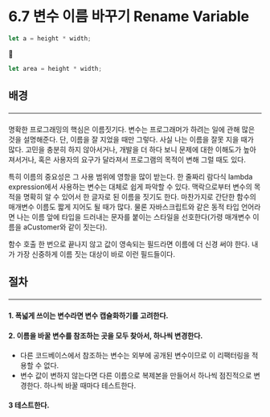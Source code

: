 # 6.7 변수 이름 바꾸기 Rename Variable

```js
let a = height * width;
```
🔻
```js
let area = height * width;
```

## 배경 <hr>
#### 
명확한 프로그래밍의 핵심은 이름짓기다. 변수는 프로그래머가 하려는 일에 관해 많은 것을 설명해준다. 단, 이름을 잘 지었을 때만 그렇다. 사실 나는 이름을 잘못 지을 때가 많다. 고민을 충분히 하지 않아서거나, 개발을 더 하다 보니 문제에 대한 이해도가 높아져서거나, 혹은 사용자의 요구가 달라져서 프로그램의 목적이 변해 그럴 때도 있다.

특히 이름의 중요성은 그 사용 범위에 영항을 많이 받는다. 한 줄짜리 람다식 lambda expression에서 사용하는 변수는 대체로 쉽게 파악할 수 있다. 맥락으로부터 변수의 목적을 명확히 알 수 있어서 한 글자로 된 이름을 짓기도 한다. 마찬가지로 간단한 함수의 매개변수 이름도 짧게 지어도 될 때가 많다. 물론 자바스크립트와 같은 동적 타입 언어라면 나는 이름 앞에 타입을 드러내는 문자를 붙이는 스타일을 선호한다(가령 매개변수 이름을 aCustomer와 같이 짓는다).

함수 호출 한 번으로 끝나지 않고 값이 영속되는 필드라면 이름에 더 신경 써야 한다. 내가 가장 신중하게 이름 짓는 대상이 바로 이런 필드들이다.
## 절차 <hr>
#### 1. 폭넓게 쓰이는 변수라면 변수 캡슐화하기를 고려한다.
#### 2. 이름을 바꿀 변수를 참조하는 곳을 모두 찾아서, 하나씩 변경한다.
- 다른 코드베이스에서 참조하는 변수는 외부에 공개된 변수이므로 이 리팩터링을 적용할 수 없다.
- 변수 값이 변하지 않는다면 다른 이름으로 복제본을 만들어서 하나씩 점진적으로 변경한다. 하나씩 바꿀 때마다 테스트한다.
#### 3 테스트한다.